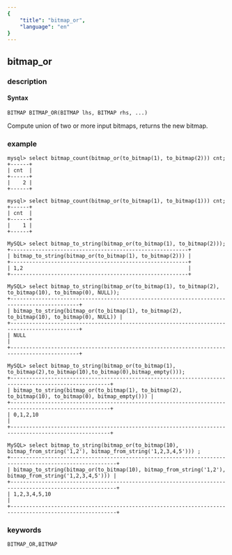 ```yaml
---
{
    "title": "bitmap_or",
    "language": "en"
}
---
```


<!-- 
Licensed to the Apache Software Foundation (ASF) under one
or more contributor license agreements.  See the NOTICE file
distributed with this work for additional information
regarding copyright ownership.  The ASF licenses this file
to you under the Apache License, Version 2.0 (the
"License"); you may not use this file except in compliance
with the License.  You may obtain a copy of the License at

  http://www.apache.org/licenses/LICENSE-2.0

Unless required by applicable law or agreed to in writing,
software distributed under the License is distributed on an
"AS IS" BASIS, WITHOUT WARRANTIES OR CONDITIONS OF ANY
KIND, either express or implied.  See the License for the
specific language governing permissions and limitations
under the License.
-->

## bitmap_or
### description
#### Syntax

`BITMAP BITMAP_OR(BITMAP lhs, BITMAP rhs, ...)`

Compute union of two or more input bitmaps, returns the new bitmap.

### example

```
mysql> select bitmap_count(bitmap_or(to_bitmap(1), to_bitmap(2))) cnt;
+------+
| cnt  |
+------+
|    2 |
+------+

mysql> select bitmap_count(bitmap_or(to_bitmap(1), to_bitmap(1))) cnt;
+------+
| cnt  |
+------+
|    1 |
+------+

MySQL> select bitmap_to_string(bitmap_or(to_bitmap(1), to_bitmap(2)));
+---------------------------------------------------------+
| bitmap_to_string(bitmap_or(to_bitmap(1), to_bitmap(2))) |
+---------------------------------------------------------+
| 1,2                                                     |
+---------------------------------------------------------+

MySQL> select bitmap_to_string(bitmap_or(to_bitmap(1), to_bitmap(2), to_bitmap(10), to_bitmap(0), NULL));
+--------------------------------------------------------------------------------------------+
| bitmap_to_string(bitmap_or(to_bitmap(1), to_bitmap(2), to_bitmap(10), to_bitmap(0), NULL)) |
+--------------------------------------------------------------------------------------------+
| NULL                                                                                       |
+--------------------------------------------------------------------------------------------+

MySQL> select bitmap_to_string(bitmap_or(to_bitmap(1), to_bitmap(2),to_bitmap(10),to_bitmap(0),bitmap_empty()));
+------------------------------------------------------------------------------------------------------+
| bitmap_to_string(bitmap_or(to_bitmap(1), to_bitmap(2), to_bitmap(10), to_bitmap(0), bitmap_empty())) |
+------------------------------------------------------------------------------------------------------+
| 0,1,2,10                                                                                             |
+------------------------------------------------------------------------------------------------------+

MySQL> select bitmap_to_string(bitmap_or(to_bitmap(10), bitmap_from_string('1,2'), bitmap_from_string('1,2,3,4,5'))) ;
+--------------------------------------------------------------------------------------------------------+
| bitmap_to_string(bitmap_or(to_bitmap(10), bitmap_from_string('1,2'), bitmap_from_string('1,2,3,4,5'))) |
+--------------------------------------------------------------------------------------------------------+
| 1,2,3,4,5,10                                                                                           |
+--------------------------------------------------------------------------------------------------------+
```

### keywords

    BITMAP_OR,BITMAP
